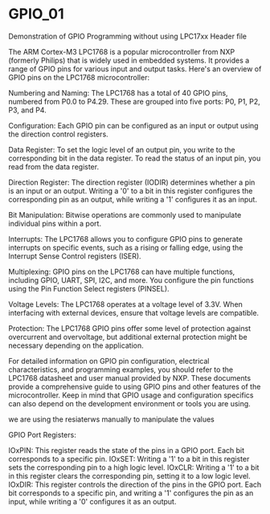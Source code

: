 # GPIO_01
Demonstration of GPIO Programming without using LPC17xx Header file

The ARM Cortex-M3 LPC1768 is a popular microcontroller from NXP (formerly Philips) that is widely used in embedded systems. It provides a range of GPIO pins for various input and output tasks. Here's an overview of GPIO pins on the LPC1768 microcontroller:

Numbering and Naming: The LPC1768 has a total of 40 GPIO pins, numbered from P0.0 to P4.29. These are grouped into five ports: P0, P1, P2, P3, and P4.

Configuration: Each GPIO pin can be configured as an input or output using the direction control registers.

Data Register: To set the logic level of an output pin, you write to the corresponding bit in the data register. To read the status of an input pin, you read from the data register.

Direction Register: The direction register (IODIR) determines whether a pin is an input or an output. Writing a '0' to a bit in this register configures the corresponding pin as an output, while writing a '1' configures it as an input.

Bit Manipulation: Bitwise operations are commonly used to manipulate individual pins within a port.

Interrupts: The LPC1768 allows you to configure GPIO pins to generate interrupts on specific events, such as a rising or falling edge, using the Interrupt Sense Control registers (ISER).

Multiplexing: GPIO pins on the LPC1768 can have multiple functions, including GPIO, UART, SPI, I2C, and more. You configure the pin functions using the Pin Function Select registers (PINSEL).

Voltage Levels: The LPC1768 operates at a voltage level of 3.3V. When interfacing with external devices, ensure that voltage levels are compatible.

Protection: The LPC1768 GPIO pins offer some level of protection against overcurrent and overvoltage, but additional external protection might be necessary depending on the application.

For detailed information on GPIO pin configuration, electrical characteristics, and programming examples, you should refer to the LPC1768 datasheet and user manual provided by NXP. These documents provide a comprehensive guide to using GPIO pins and other features of the microcontroller. Keep in mind that GPIO usage and configuration specifics can also depend on the development environment or tools you are using.

we are using the resiaterws manually to manipulate the values

GPIO Port Registers:

IOxPIN: This register reads the state of the pins in a GPIO port. Each bit corresponds to a specific pin.
IOxSET: Writing a '1' to a bit in this register sets the corresponding pin to a high logic level.
IOxCLR: Writing a '1' to a bit in this register clears the corresponding pin, setting it to a low logic level.
IOxDIR: This register controls the direction of the pins in the GPIO port. Each bit corresponds to a specific pin, and writing a '1' configures the pin as an input, while writing a '0' configures it as an output.

